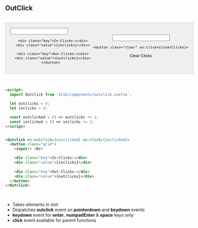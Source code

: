 <script>
  import Outclick from '$lib/components/outclick.svelte';

  let outclicks = 0;
  let inclicks = 0;
  
  const outclicked = () => outclicks += 1;
  const inclicked = () => inclicks += 1;

  let outtext = "";
  let intext = "";

  const clearClicks = () => {
    outclicks = 0;
    inclicks = 0;

    outtext = '';
    intext = '';
  };
</script>


## OutClick 

<br> 

<div class="row">
  <Outclick on:outclick={outclicked} on:click={inclicked}>
    <button class="grid">
      <input bind:value={intext}/> <br>

      <div class="key">In-Clicks:</div>
      <div class="value">{inclicks}</div>
      
      <div class="key">Out-Clicks:</div>
      <div class="value">{outclicks}</div>
    </button>
  </Outclick> 

  <div class='clearClicks'>
    <input bind:value={outtext}/>
    
    <button class="clear" on:click={clearClicks}>
  Clear Clicks</button>
  </div>
</div>   

<br>

``` html
<script>  
  import Outclick from '$lib/components/outclick.svelte';

  let outclicks = 0;
  let inclicks = 0;

  const outclicked = () => outclicks += 1;
  const inclicked = () => inclicks += 1;
</script>


<Outclick on:outclick={outclicked} on:click={inclicked}>
  <button class="grid">
    <input/> <br>

    <div class="key">In-Clicks:</div>
    <div class="value">{inclicks}</div>
    
    <div class="key">Out-Clicks:</div>
    <div class="value">{outclicks}</div>
  </button>
</Outclick> 
```

<br>

* Takes elements in slot
* Dispatches **outclick** event on **pointerdown** and **keydown** events
* **keydown** event for **enter**, **numpadEnter** & **space** keys only
* **click** event available for parent functions



<style lang='postcss'>
  .clearClicks button {
    display: block;
    margin: 1.2rem auto 0;
  }
  .row {
    display: flex;
    gap: 4rem;
    align-items: baseline;
  }

  .grid {
    display: inline-grid;
    grid-template-columns: max-content max-content;
    justify-items: start;
    gap: 0 1ch;
    user-select: none;

    padding: 1rem;
    border: 1px solid #ccc;
  }  
</style>
